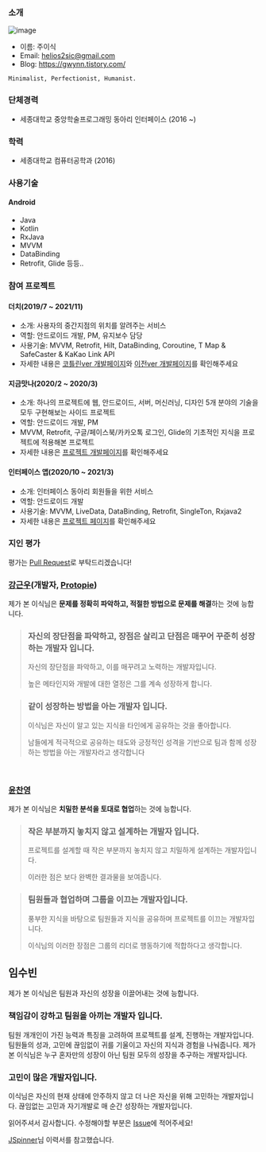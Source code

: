 ### 소개

![image](https://user-images.githubusercontent.com/32587845/112917679-1e764780-913e-11eb-890e-b4234e10b999.png)
- 이름: 주이식
- Email: helios2sic@gmail.com
- Blog: https://gwynn.tistory.com/

```
Minimalist, Perfectionist, Humanist.
```

### 단체경력
- 세종대학교 중앙학술프로그래밍 동아리 인터페이스 (2016 ~)

### 학력
- 세종대학교 컴퓨터공학과 (2016)

### 사용기술
#### Android
- Java
- Kotlin
- RxJava
- MVVM
- DataBinding
- Retrofit, Glide 등등..

### 참여 프로젝트

#### 더치(2019/7 ~ 2021/11)
- 소개: 사용자의 중간지점의 위치를 알려주는 서비스
- 역할: 안드로이드 개발, PM, 유지보수 담당
- 사용기술: MVVM, Retrofit, Hilt, DataBinding, Coroutine, T Map & SafeCaster & KaKao Link API
- 자세한 내용은 [코틀린ver 개발페이지](https://github.com/jkey20/Kotlin-Dutch)와 [이전ver 개발페이지](https://github.com/2019androidtp/Dutch)를 확인해주세요

#### 지금맛나(2020/2 ~ 2020/3)
- 소개: 하나의 프로젝트에 웹, 안드로이드, 서버, 머신러닝, 디자인 5개 분야의 기술을 모두 구현해보는 사이드 프로젝트
- 역할: 안드로이드 개발, PM
- MVVM, Retrofit, 구글/페이스북/카카오톡 로그인, Glide의 기초적인 지식을 프로젝트에 적용해본 프로젝트
- 자세한 내용은 [프로젝트 개발페이지](https://github.com/MeeatNow/MeeatNow/tree/android)를 확인해주세요

#### 인터페이스 앱(2020/10 ~ 2021/3)
- 소개: 인터페이스 동아리 회원들을 위한 서비스
- 역할: 안드로이드 개발
- 사용기술: MVVM, LiveData, DataBinding, Retrofit, SingleTon, Rxjava2
- 자세한 내용은 [프로젝트 페이지](https://github.com/jkey20/Interface_Android)를 확인해주세요


### 지인 평가
평가는 [Pull Request](https://github.com/jkey20/RESUME/pulls)로 부탁드리겠습니다!
### [강근우](https://github.com/moaikang)(개발자, [Protopie](https://www.protopie.io/))

제가 본 이식님은 **문제를 정확히 파악하고, 적절한 방법으로 문제를 해결**하는 것에 능합니다. 

> <h3>자신의 장단점을 파악하고, 장점은 살리고 단점은 매꾸어 꾸준히 성장하는 개발자 입니다.</h3>
>
> 자신의 장단점을 파악하고, 이를 매꾸려고 노력하는 개발자입니다.  
>
> 높은 메타인지와 개발에 대한 열정은 그를 계속 성장하게 합니다.

> <h3>같이 성장하는 방법을 아는 개발자 입니다.</h3> 
>
> 이식님은 자신이 알고 있는 지식을 타인에게 공유하는 것을 좋아합니다. 
>
> 남들에게 적극적으로 공유하는 태도와 긍정적인 성격을 기반으로 팀과 함께 성장하는 방법을 아는 개발자라고 생각합니다

<br>

### [윤찬영](https://github.com/ghk71)

제가 본 이식님은 **치밀한 분석을 토대로 협업**하는 것에 능합니다.

> <h3> 작은 부분까지 놓치지 않고 설계하는 개발자 입니다. </h3>
>
> 프로젝트를 설계할 때 작은 부분까지 놓치지 않고 치밀하게 설계하는 개발자입니다.
>
> 이러한 점은 보다 완벽한 결과물을 보여줍니다.

> <h3> 팀원들과 협업하며 그룹을 이끄는 개발자입니다. </h3>
>
> 풍부한 지식을 바탕으로 팀원들과 지식을 공유하며 프로젝트를 이끄는 개발자입니다.
>
> 이식님의 이러한 장점은 그룹의 리더로 행동하기에 적합하다고 생각합니다.

## 임수빈
제가 본 이식님은 팀원과 자신의 성장을 이끌어내는 것에 능합니다.
### 책임감이 강하고 팀원을 아끼는 개발자 입니다.
팀원 개개인이 가진 능력과 특징을 고려하여 프로젝트를 설계, 진행하는 개발자입니다.
팀원들의 성과, 고민에 끊임없이 귀를 기울이고 자신의 지식과 경험을 나눠줍니다.
제가 본 이식님은 누구 혼자만의 성장이 아닌 팀원 모두의 성장을 추구하는 개발자입니다.

### 고민이 많은 개발자입니다.
이식님은 자신의 현재 상태에 안주하지 않고 더 나은 자신을 위해 고민하는 개발자입니다.
끊임없는 고민과 자기개발로 매 순간 성장하는 개발자입니다.




읽어주셔서 감사합니다.
수정해야할 부분은 [Issue](https://github.com/jkey20/RESUME/issues)에 적어주세요!


[JSpinner](https://github.com/JSpiner)님 이력서를 참고했습니다.
